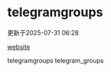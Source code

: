 # telegramgroups
更新于2025-07-31 06:28

[website](https://allgroups.github.io/telegramgroups/)

telegramgroups
telegram_groups
